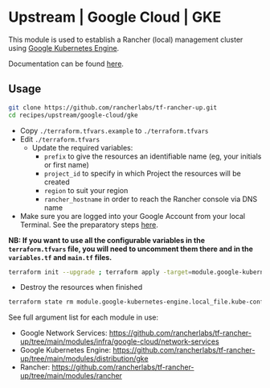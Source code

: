 # Upstream | Google Cloud | GKE

This module is used to establish a Rancher (local) management cluster using [Google Kubernetes Engine](https://cloud.google.com/kubernetes-engine).

Documentation can be found [here](./docs.md).

## Usage

```bash
git clone https://github.com/rancherlabs/tf-rancher-up.git
cd recipes/upstream/google-cloud/gke
```

- Copy `./terraform.tfvars.example` to `./terraform.tfvars`
- Edit `./terraform.tfvars`
  - Update the required variables:
    -  `prefix` to give the resources an identifiable name (eg, your initials or first name)
    -  `project_id` to specify in which Project the resources will be created
    -  `region` to suit your region
    -  `rancher_hostname` in order to reach the Rancher console via DNS name
- Make sure you are logged into your Google Account from your local Terminal. See the preparatory steps [here](../../../../modules/infra/google-cloud/README.md).

**NB: If you want to use all the configurable variables in the `terraform.tfvars` file, you will need to uncomment them there and in the `variables.tf` and `main.tf` files.**

```bash
terraform init --upgrade ; terraform apply -target=module.google-kubernetes-engine --auto-approve ; terraform apply --auto-approve
```

- Destroy the resources when finished
```bash
terraform state rm module.google-kubernetes-engine.local_file.kube-config-export ; terraform destroy -target=module.google-kubernetes-engine --auto-approve ; terraform destroy --auto-approve
```

See full argument list for each module in use:
  - Google Network Services: https://github.com/rancherlabs/tf-rancher-up/tree/main/modules/infra/google-cloud/network-services
  - Google Kubernetes Engine: https://github.com/rancherlabs/tf-rancher-up/tree/main/modules/distribution/gke
  - Rancher: https://github.com/rancherlabs/tf-rancher-up/tree/main/modules/rancher
